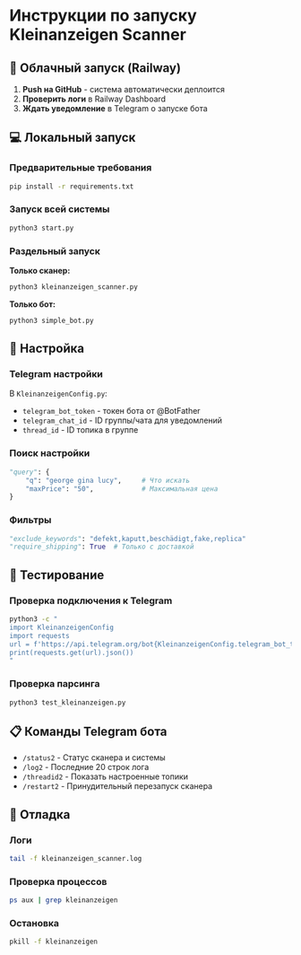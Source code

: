 # Инструкции по запуску Kleinanzeigen Scanner

## 🚀 Облачный запуск (Railway)

1. **Push на GitHub** - система автоматически деплоится
2. **Проверить логи** в Railway Dashboard
3. **Ждать уведомление** в Telegram о запуске бота

## 💻 Локальный запуск

### Предварительные требования
```bash
pip install -r requirements.txt
```

### Запуск всей системы
```bash
python3 start.py
```

### Раздельный запуск

**Только сканер:**
```bash
python3 kleinanzeigen_scanner.py
```

**Только бот:**
```bash
python3 simple_bot.py
```

## 🔧 Настройка

### Telegram настройки
В `KleinanzeigenConfig.py`:
- `telegram_bot_token` - токен бота от @BotFather
- `telegram_chat_id` - ID группы/чата для уведомлений
- `thread_id` - ID топика в группе

### Поиск настройки
```python
"query": {
    "q": "george gina lucy",     # Что искать
    "maxPrice": "50",            # Максимальная цена
}
```

### Фильтры
```python
"exclude_keywords": "defekt,kaputt,beschädigt,fake,replica"
"require_shipping": True  # Только с доставкой
```

## 🧪 Тестирование

### Проверка подключения к Telegram
```bash
python3 -c "
import KleinanzeigenConfig
import requests
url = f'https://api.telegram.org/bot{KleinanzeigenConfig.telegram_bot_token}/getMe'
print(requests.get(url).json())
"
```

### Проверка парсинга
```bash
python3 test_kleinanzeigen.py
```

## 📋 Команды Telegram бота

- `/status2` - Статус сканера и системы
- `/log2` - Последние 20 строк лога
- `/threadid2` - Показать настроенные топики
- `/restart2` - Принудительный перезапуск сканера

## 🐛 Отладка

### Логи
```bash
tail -f kleinanzeigen_scanner.log
```

### Проверка процессов
```bash
ps aux | grep kleinanzeigen
```

### Остановка
```bash
pkill -f kleinanzeigen
```
